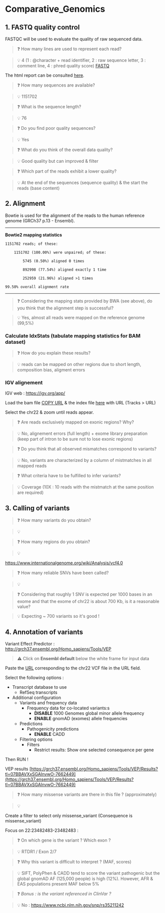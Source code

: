 # Comparative_Genomics

## 1. FASTQ quality control

FASTQC will be used to evaluate the quality of raw sequenced data.

 > :question: How many lines are used to represent each read?
 
 > :bulb: 4 (1 : @character + read identifier, 2 : raw sequence letter, 3 : comment line, 4 : phred quality score) [FASTQ](https://en.wikipedia.org/wiki/FASTQ_format)


The html report can be consulted [here](http://lbgi.fr/~meyer/TD3/FASTQC_report.html).



> :question: How many sequences are available?

> :bulb: 1151702



> :question: What is the sequence length?

> :bulb: 76


> :question: Do you find poor quality sequences?

> :bulb: Yes


> :question: What do you think of the overall data quality?

> :bulb: Good quality but can improved & filter


> :question: Which part of the reads exhibit a lower quality? 

> :bulb: At the end of the sequences (sequence quality) & the start the reads (base content)


## 2. Alignment

Bowtie is used for the alignment of the reads to the human reference genome (GRCh37 p.13 - Ensembl). 

---
**Bowtie2 mapping statistics**


	1151702 reads; of these:

		1151702 (100.00%) were unpaired; of these:

			5745 (0.50%) aligned 0 times

			892998 (77.54%) aligned exactly 1 time

			252959 (21.96%) aligned >1 times

	99.50% overall alignment rate

---

> :question: Considering the mapping stats provided by BWA (see above), do you think that the alignment step is successful?

> :bulb: Yes, almost all reads were mapped on the reference genome (99,5%)


### Calculate IdxStats (tabulate mapping statistics for BAM dataset)

> :question: How do you explain these results?

> :bulb: reads can be mapped on other regions due to short length, composition bias, aligment errors

### IGV alignement 

IGV web : https://igv.org/app/

Load the bam file [COPY URL](https://lbgi.fr/~meyer/TD3/chr22_bam.bam) & the index file [here](https://lbgi.fr/~meyer/TD3/chr22_index.bai) with URL (Tracks > URL)

Select the chr22 & zoom until reads appear.


> :question: Are reads exclusively mapped on exonic regions? Why?

> :bulb: No, alignement errors (full length) + exome library preparation (keep part of intron to be sure not to lose exonic regions)


> :question: Do you think that all observed mismatches correspond to variants? 

> :bulb: No, variants are characterized by a column of mistmatches in all mapped reads


> :question: What criteria have to be fulfilled to infer variants?

> :bulb: Coverage (10X : 10 reads with the mistmatch at the same position are required)



## 3. Calling of variants

> :question: How many variants do you obtain? 

> :bulb: 


> :question: How many regions do you obtain? 

> :bulb: 


https://www.internationalgenome.org/wiki/Analysis/vcf4.0

> :question: How many reliable SNVs have been called? 

> :bulb: 


> :question: Considering that roughly 1 SNV is expected per 1000 bases in an exome and that the exome of chr22 is about 700 Kb, is it a reasonable value?

> :bulb: Expecting ~ 700 variants so it's good !


## 4. Annotation of variants 


Variant Effect Predictor : http://grch37.ensembl.org/Homo_sapiens/Tools/VEP

> :warning: Click on **Ensembl default** below the white frame for input data </p>

Paste the [URL](http://lbgi.fr/~meyer/TD3/chr22_filter.vcf.gz) corresponding to the chr22 VCF file in the URL field.

Select the following options :
- Transcript database to use
  - RefSeq transcripts
- Additional configuration
  - Variants and frequency data
    - Frequency data for co-located variants:s
      - **DISABLE** 1000 Genomes global minor allele frequency
      - **ENABLE** gnomAD (exomes) allele frequencies
  - Predictions
    - Pathogenicity predictions
      - **ENABLE** CADD
  - Filtering options
    - Filters
      - Restrict results: Show one selected consequence per gene

Then RUN !

VEP results [https://grch37.ensembl.org/Homo_sapiens/Tools/VEP/Results?tl=07BBAVXxSGAInvwO-7662449](https://grch37.ensembl.org/Homo_sapiens/Tools/VEP/Results?tl=07BBAVXxSGAInvwO-7662449)

> :question: How many missense variants are there in this file ? (approximately)

> :bulb: 


Create a filter to select only missense_variant (Consequence is missense_variant)

Focus on 22:23482483-23482483 :

> :question: On which gene is the variant ? Which exon ?

> :bulb: RTDR1 / Exon 2/7


> :question: Why this variant is difficult to interpret ? (MAF, scores)

> :bulb: SIFT, PolyPhen & CADD tend to score the variant pathogenic but the global gnomAD AF (125,000 people) is high (12%). However, AFR & EAS populations present MAF below 5%


> :question: *Bonus : is the variant referenced in ClinVar ?*  

> :bulb: No : https://www.ncbi.nlm.nih.gov/snp/rs35211242
